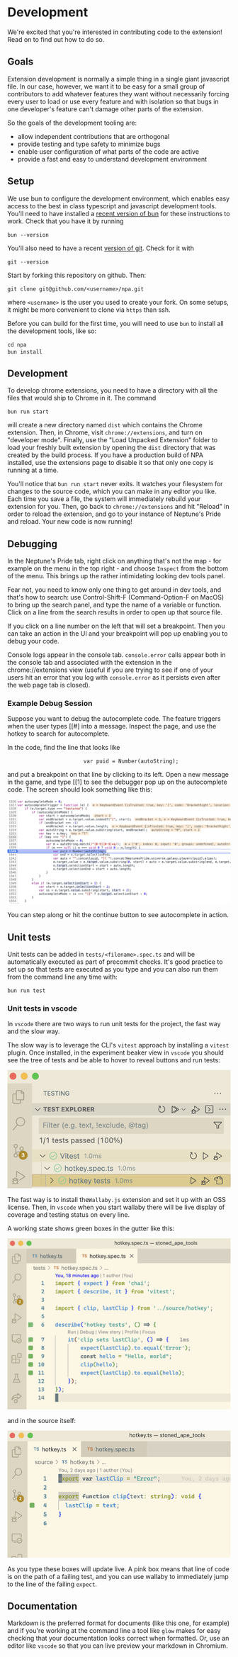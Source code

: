 # Development

We're excited that you're interested in contributing code to
the extension! Read on to find out how to do so.

## Goals

Extension development is normally a simple thing in a single giant
javascript file. In our case, however, we want it to be easy for a
small group of contributors to add whatever features they want
without necessarily forcing every user to load or use every feature
and with isolation so that bugs in one developer's feature can't
damage other parts of the extension.

So the goals of the development tooling are:

- allow independent contributions that are orthogonal
- provide testing and type safety to minimize bugs
- enable user configuration of what parts of the code are active
- provide a fast and easy to understand development environment

## Setup

We use bun to configure the development environment, which enables
easy access to the best in class typescript and javascript development
tools. You'll need to have installed a
[recent version of bun](https://bun.sh/)
for these instructions to work. Check that you have it by running

```
bun --version
```

You'll also need to have a recent
[version of git](https://git-scm.com/book/en/v2/Getting-Started-Installing-Git).
Check for it with

```
git --version
```

Start by forking this repository on github. Then:

```
git clone git@github.com/<username>/npa.git
```

where `<username>` is the user you used to create your fork. On some
setups, it might be more convenient to clone via `https` than ssh.

Before you can build for the first time, you will need to
use `bun` to install all the development tools, like so:

```
cd npa
bun install
```

## Development

To develop chrome extensions, you need to have a directory with all
the files that would ship to Chrome in it. The command

```
bun run start
```

will create a new directory named `dist` which contains the Chrome
extension. Then, in Chrome, visit `chrome://extensions`, and turn
on "developer mode". Finally, use the "Load Unpacked Extension"
folder to load your freshly built extension by opening the `dist`
directory that was created by the build process. If you have a
production build of NPA installed, use the extensions page to
disable it so that only one copy is running at a time.

You'll notice that `bun run start` never exits. It watches your
filesystem for changes to the source code, which you can make in
any editor you like. Each time you save a file, the system will
immediately rebuild your extension for you. Then, go back to
`chrome://extensions` and hit "Reload" in order to reload the
extension, and go to your instance of Neptune's Pride and
reload. Your new code is now running!

## Debugging

In the Neptune's Pride tab, right click on anything that's not the
map - for example on the menu in the top right - and choose `Inspect`
from the bottom of the menu. This brings up the rather intimidating
looking dev tools panel.

Fear not, you need to know only one thing to get around in dev
tools, and that's how to search: use Control-Shift-F (Command-Option-F
on MacOS) to bring up the search panel, and type the name of a
variable or function. Click on a line from the search results in
order to open up that source file.

If you click on a line number on the left that will set a breakpoint.
Then you can take an action in the UI and your breakpoint will pop
up enabling you to debug your code.

Console logs appear in the console tab. `console.error` calls appear
both in the console tab and associated with the extension in the
chrome://extensions view (useful if you are trying to see if one of
your users hit an error that you log with `console.error` as it
persists even after the web page tab is closed).

### Example Debug Session

Suppose you want to debug the autocomplete code. The feature triggers
when the user types [[#] into a message. Inspect the page, and use
the hotkey to search for autocomplete.

In the code, find the line that looks like

```
                        var puid = Number(autoString);
```

and put a breakpoint on that line by clicking to its left. Open a new
message in the game, and type [[1] to see the debugger pop up on the
autocomplete code. The screen should look something like this:

![Development](pictures/devscreenshot.png?raw=true)

You can step along or hit the continue button to see autocomplete in
action.

## Unit tests

Unit tests can be added in `tests/<filename>.spec.ts` and will be
automatically executed as part of precommit checks. It's good
practice to set up so that tests are executed as you type and you
can also run them from the command line any time with:

```
bun run test
```

### Unit tests in vscode

In `vscode` there are two ways to run unit tests for the project,
the fast way and the slow way.

The slow way is to leverage the CLI's `vitest` approach by installing
a `vitest` plugin. Once installed, in the experiment beaker view in
`vscode` you should see the tree of tests and be able to hover to
reveal buttons and run tests:

![vitest](pictures/vscode_vitest.png?raw=true)

The fast way is to install the`Wallaby.js` extension and set it up
with an OSS license. Then, in `vscode` when you start wallaby there
will be live display of coverage and testing status on every line.

A working state shows green boxes in the gutter like this:

![wallabytest](pictures/vscode_wallabyspec.png?raw=true)

and in the source itself:

![wallabytest](pictures/vscode_wallabyhotkey.png?raw=true)

As you type these boxes will update live. A pink box means that
line of code is on the path of a failing test, and you can use
wallaby to immediately jump to the line of the failing `expect`.

## Documentation

Markdown is the preferred format for documents (like this one, for
example) and if you're working at the command line a tool like `glow`
makes for easy checking that your documentation looks correct when
formatted. Or, use an editor like `vscode` so that you can live
preview your markdown in Chromium.
